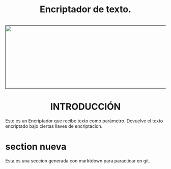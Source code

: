 <div align="center">
  <h1 align="center">
    Encriptador de texto.
    <br />
    <br />
    <a href="">
    <img src="https://github.com/wiccs/Encriptador/assets/133706096/bc054b52-0893-4c1f-9ab4-f5c5a02651e3" alt="Texto alternativo" width="1500" height="200"/>
    </a>
  </h1>
</div>



<h1 align="center">INTRODUCCIÓN</h1>

Este es un Encriptador que recibe texto como parámetro. Devuelve el texto encriptado bajo ciertas llaves de encriptacion. 

# section nueva

Esta es una seccion generada con marktdown para paracticar en git.

